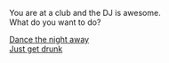 You are at a club and the DJ is awesome.  
What do you want to do?  
  
[Dance the night away]()  
[Just get drunk]()